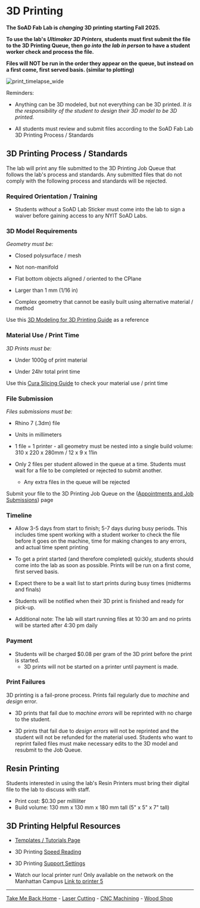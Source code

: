 

# 3D Printing

**The SoAD Fab Lab is *changing* 3D printing starting Fall 2025.**  

**To use the lab's *Ultimaker 3D Printers,* students must first submit the file to the 3D Printing Queue, then *go into the lab in person* to have a student worker check and process the file.**  

**Files will NOT be run in the order they appear on the queue, but instead on a first come, first served basis. (similar to plotting)** 

![print_timelapse_wide](https://github.com/user-attachments/assets/5d6c5831-f58b-4e16-aa55-a16727ee265f)

Reminders:
* Anything can be 3D modeled, but not everything can be 3D printed. *It is the responsibility of the student to design their 3D model to be 3D printed.*

* All students must review and submit files according to the SoAD Fab Lab 3D Printing Process / Standards


## 3D Printing Process / Standards

The lab will print any file submitted to the 3D Printing Job Queue that follows the lab's process and standards.  Any submitted files that do not comply with the following process and standards will be rejected. 


### Required Orientation / Training
  
* Students *without* a SoAD Lab Sticker must come into the lab to sign a waiver before gaining access to any NYIT SoAD Labs.

  
 ### 3D Model Requirements

*Geometry must be:*
 
* Closed polysurface / mesh
  
* Not non-manifold

* Flat bottom objects aligned / oriented to the CPlane 
  
* Larger than 1 mm (1/16 in)
  
* Complex geometry that cannot be easily built using alternative material / method 

Use this [3D Modeling for 3D Printing Guide](https://digitalfabricationlab-nyit-soad.github.io/resources/Tutorials&Templates/3Dprinters/ModelingGuide/) as a reference

   
### Material Use / Print Time
 
*3D Prints must be:*

* Under 1000g of print material
  
* Under 24hr total print time

Use this  [Cura Slicing Guide](https://digitalfabricationlab-nyit-soad.github.io/resources/Tutorials&Templates/3Dprinters/CuraSlicer/) to check your material use / print time


### File Submission

*Files submissions must be:*

* Rhino 7 (.3dm) file
  
* Units in millimeters
  
* 1 file = 1 printer - all geometry must be nested into a single build volume: 310 x 220 x 280mm / 12 x 9 x 11in 
  
* Only 2 files per student allowed in the queue at a time. Students must wait for a file to be completed or rejected to submit another.
	* Any extra files in the queue will be rejected

Submit your file to the 3D Printing Job Queue on the 
([Appointments and Job Submissions](https://digitalfabricationlab-nyit-soad.github.io/resources/Tutorials&Templates/SubmissionGuide/)) page


### Timeline

* Allow 3-5 days from start to finish; 5-7 days during busy periods. This includes time spent working with a student worker to check the file before it goes on the machine, time for making changes to any errors, and actual time spent printing 

* To get a print started (and therefore completed) quickly, students should come into the lab as soon as possible. Prints will be run on a first come, first served basis. 

* Expect there to be a wait list to start prints during busy times (midterms and finals)   

* Students will be notified when their 3D print is finished and ready for pick-up. 

* Additional note: The lab will start running files at 10:30 am and no prints will be started after 4:30 pm daily 


### Payment

* Students will be charged $0.08 per gram of the 3D print before the print is started.
  * 3D prints will not be started on a printer until payment is made.

 
### Print Failures

3D printing is a fail-prone process. Prints fail regularly due to *machine* and *design* error. 

* 3D prints that fail due to *machine errors* will be reprinted with no charge to the student.
  
* 3D prints that fail due to *design errors* will not be reprinted and the student will not be refunded for the material used. Students who want to reprint failed files must make necessary edits to the 3D model and resubmit to the Job Queue.


## Resin Printing
Students interested in using the lab's Resin Printers must bring their digital file to the lab to discuss with staff.
* Print cost: $0.30 per milliliter
* Build volume: 130 mm x 130 mm x 180 mm tall (5" x 5" x 7" tall)


## 3D Printing Helpful Resources

* [Templates / Tutorials Page](https://digitalfabricationlab-nyit-soad.github.io/resources/Tutorials&Templates/)
  
* 3D Printing [Speed Reading](https://support.ultimaker.com/s/article/1667411313568)
  
* 3D Printing [Support Settings](https://support.ultimaker.com/s/article/1667417606331)

* Watch our local printer run!
	Only available on the network on the Manhattan Campus 
	[Link to printer 5](http://192.168.166.33/print_jobs)

___


[Take Me Back Home](https://digitalfabricationlab-nyit-soad.github.io/resources/) - [Laser Cutting](https://digitalfabricationlab-nyit-soad.github.io/resources/LaserCutters/) - [CNC Machining](https://digitalfabricationlab-nyit-soad.github.io/resources/CNCmills/) - [Wood Shop](https://digitalfabricationlab-nyit-soad.github.io/resources/ShopTools/)

